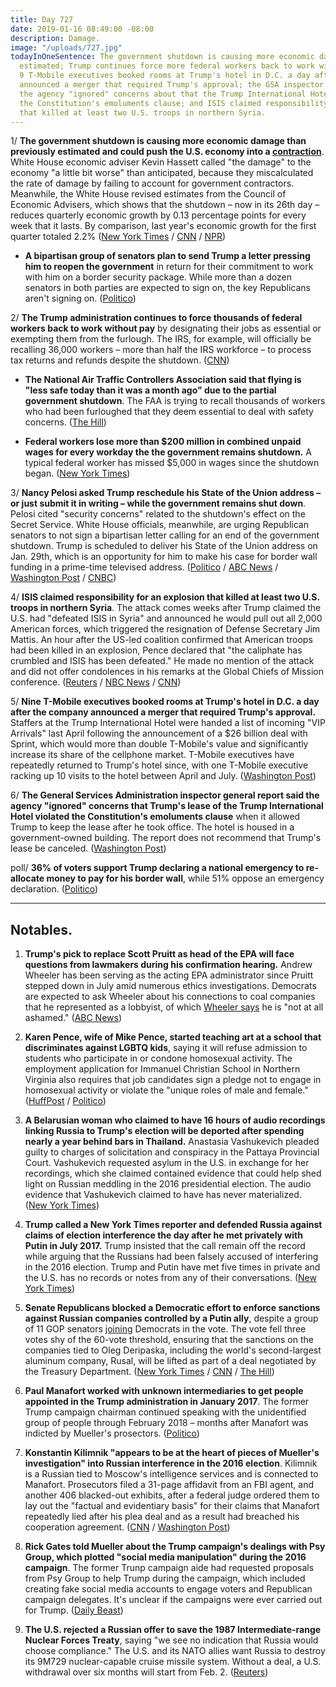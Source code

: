 ```yaml
---
title: Day 727
date: 2019-01-16 08:49:00 -08:00
description: Damage.
image: "/uploads/727.jpg"
todayInOneSentence: The government shutdown is causing more economic damage than previously
  estimated; Trump continues force more federal workers back to work without pay;
  9 T-Mobile executives booked rooms at Trump's hotel in D.C. a day after the company
  announced a merger that required Trump's approval; the GSA inspector general said
  the agency "ignored" concerns about that the Trump International Hotel lease violated
  the Constitution's emoluments clause; and ISIS claimed responsibility for an explosion
  that killed at least two U.S. troops in northern Syria.
---
```


1/ **The government shutdown is causing more economic damage than previously estimated and could push the U.S. economy into a [contraction](https://www.investopedia.com/terms/c/contraction.asp)**. White House economic adviser Kevin Hassett called "the damage" to the economy "a little bit worse" than anticipated, because they miscalculated the rate of damage by failing to account for government contractors. Meanwhile, the White House revised estimates from the Council of Economic Advisers, which shows that the shutdown – now in its 26th day – reduces quarterly economic growth by 0.13 percentage points for every week that it lasts. By comparison, last year's economic growth for the first quarter totaled 2.2% ([New York Times](https://www.nytimes.com/2019/01/15/us/politics/government-shutdown-economy.html) / [CNN](https://www.cnn.com/2019/01/16/politics/kevin-hassett-shutdown-economic-growth/index.html) / [NPR](https://www.npr.org/2019/01/16/685845545/shutdown-will-be-worse-for-economy-than-first-thought-white-house-says))

* **A bipartisan group of senators plan to send Trump a letter pressing him to reopen the government** in return for their commitment to work with him on a border security package. While more than a dozen senators in both parties are expected to sign on, the key Republicans aren't signing on. ([Politico](https://www.politico.com/story/2019/01/16/senate-trump-end-shutdown-1104516))

2/ **The Trump administration continues to force thousands of federal workers back to work without pay** by designating their jobs as essential or exempting them from the furlough. The IRS, for example, will officially be recalling 36,000 workers – more than half the IRS workforce – to process tax returns and refunds despite the shutdown. ([CNN](https://www.cnn.com/2019/01/16/politics/trump-workers-essential-furlough/index.html))

* **The National Air Traffic Controllers Association said that flying is "less safe today than it was a month ago" due to the partial government shutdown**. The FAA is trying to recall thousands of workers who had been furloughed that they deem essential to deal with safety concerns. ([The Hill](https://thehill.com/homenews/administration/425597-national-air-traffic-controllers-association-flying-is-less-safe))

* **Federal workers lose more than $200 million in combined unpaid wages for every workday the the government remains shutdown.** A typical federal worker has missed $5,000 in wages since the shutdown began. ([New York Times](https://www.nytimes.com/interactive/2019/01/16/us/politics/federal-shutdown-salaries.html))

3/ **Nancy Pelosi asked Trump reschedule his State of the Union address – or just submit it in writing – while the government remains shut down**. Pelosi cited "security concerns" related to the shutdown's effect on the Secret Service. White House officials, meanwhile, are urging Republican senators to not sign a bipartisan letter calling for an end of the government shutdown. Trump is scheduled to deliver his State of the Union address on Jan. 29th, which is an opportunity for him to make his case for border wall funding in a prime-time televised address. ([Politico](https://www.politico.com/story/2019/01/16/pelosi-asks-trump-to-reschedule-state-of-the-union-address-1103047) / [ABC News](https://abcnews.go.com/Politics/pelosi-suggests-trump-state-union-address-delayed-government/story?id=60417051) / [Washington Post](https://www.washingtonpost.com/politics/pelosi-asks-trump-to-postpone-state-of-the-union-address-because-of-government-shutdown--or-deliver-it-in-writing/2019/01/16/f1c3026c-199b-11e9-8813-cb9dec761e73_story.html) / [CNBC](https://www.cnbc.com/2019/01/16/pelosi-to-trump-reschedule-state-of-union-or-submit-in-writing.html))

4/ **ISIS claimed responsibility for an explosion that killed at least two U.S. troops in northern Syria**. The attack comes weeks after Trump claimed the U.S. had "defeated ISIS in Syria" and announced he would pull out all 2,000 American forces, which triggered the resignation of Defense Secretary Jim Mattis. An hour after the US-led coalition confirmed that American troops had been killed in an explosion, Pence declared that "the caliphate has crumbled and ISIS has been defeated." He made no mention of the attack and did not offer condolences in his remarks at the Global Chiefs of Mission conference. ([Reuters](https://www.reuters.com/article/us-mideast-crisis-syria-blast-idUSKCN1PA1GQ) / [NBC News](https://www.nbcnews.com/news/world/u-s-service-members-wounded-explosion-manbij-syria-n959231) / [CNN](https://www.cnn.com/2019/01/16/politics/syria-attack-us-patrolled-city/index.html))

5/ **Nine T-Mobile executives booked rooms at Trump's hotel in D.C. a day after the company announced a merger that required Trump's approval.** Staffers at the Trump International Hotel were handed a list of incoming "VIP Arrivals" last April following the announcement of a $26 billion deal with Sprint, which would more than double T-Mobile's value and significantly increase its share of the cellphone market. T-Mobile executives have repeatedly returned to Trump's hotel since, with one T-Mobile executive racking up 10 visits to the hotel between April and July. ([Washington Post](https://www.washingtonpost.com/politics/a-place-i-feel-very-comfortable-t-mobile-executives-seeking-government-approval-for-merger-stayed-at-trumps-hotel-repeatedly/2019/01/15/6a114d3e-142c-11e9-b6ad-9cfd62dbb0a8_story.html))

6/ **The General Services Administration inspector general report said the agency "ignored" concerns that Trump's lease of the Trump International Hotel violated the Constitution's emoluments clause** when it allowed Trump to keep the lease after he took office. The hotel is housed in a government-owned building. The report does not recommend that Trump's lease be canceled. ([Washington Post](https://www.washingtonpost.com/politics/federal-agency-improperly-ignored-constitutional-concerns-before-allowing-trump-to-lease-building-for-his-hotel-internal-watchdog-says/2019/01/16/9488548a-19cd-11e9-9ebf-c5fed1b7a081_story.html))

poll/ **36% of voters support Trump declaring a national emergency to re-allocate money to pay for his border wall**, while 51% oppose an emergency declaration. ([Politico](https://www.politico.com/story/2019/01/16/trump-government-shutdown-border-wall-national-emergency-poll-1102366))

---

## Notables.

1. **Trump's pick to replace Scott Pruitt as head of the EPA will face questions from lawmakers during his confirmation hearing.** Andrew Wheeler has been serving as the acting EPA administrator since Pruitt stepped down in July amid numerous ethics investigations. Democrats are expected to ask Wheeler about his connections to coal companies that he represented as a lobbyist, of which [Wheeler says](https://abcnews.go.com/Politics/epa-chief-andrew-wheeler-ashamed-work-coal-company/story?id=56497860) he is "not at all ashamed." ([ABC News](https://abcnews.go.com/Politics/chaos-government-shutdown-trumps-nominee-replace-pruitt-epa/story?id=60400921))

2. **Karen Pence, wife of Mike Pence, started teaching art at a school that discriminates against LGBTQ kids**, saying it will refuse admission to students who participate in or condone homosexual activity. The employment application for Immanuel Christian School in Northern Virginia also requires that job candidates sign a pledge not to engage in homosexual activity or violate the "unique roles of male and female." ([HuffPost](https://www.huffingtonpost.com/entry/karen-pence-immanuel-christian-school_us_5c3e62c2e4b0922a21d99f58) / [Politico](https://www.politico.com/story/2019/01/16/karen-pence-christian-school-1104090))

3. **A Belarusian woman who claimed to have 16 hours of audio recordings linking Russia to Trump's election will be deported after spending nearly a year behind bars in Thailand.** Anastasia Vashukevich pleaded guilty to charges of solicitation and conspiracy in the Pattaya Provincial Court. Vashukevich requested asylum in the U.S. in exchange for her recordings, which she claimed contained evidence that could help shed light on Russian meddling in the 2016 presidential election. The audio evidence that Vashukevich claimed to have has never materialized. ([New York Times](https://www.nytimes.com/2019/01/16/world/asia/belarusian-escort-deported-thailand.html))

4. **Trump called a New York Times reporter and defended Russia against claims of election interference the day after he met privately with Putin in July 2017.** Trump insisted that the call remain off the record while arguing that the Russians had been falsely accused of interfering in the 2016 election. Trump and Putin have met five times in private and the U.S. has no records or notes from any of their conversations. ([New York Times](https://www.nytimes.com/2019/01/15/us/politics/trump-putin-meetings.html))

5. **Senate Republicans blocked a Democratic effort to enforce sanctions against Russian companies controlled by a Putin ally**, despite a group of 11 GOP senators [joining](https://www.nytimes.com/2019/01/15/us/politics/republicans-sanctions-russian-oligarchs.html) Democrats in the vote. The vote fell three votes shy of the 60-vote threshold, ensuring that the sanctions on the companies tied to Oleg Deripaska, including the world's second-largest aluminum company, Rusal, will be lifted as part of a deal negotiated by the Treasury Department. ([New York Times](https://www.nytimes.com/2019/01/16/us/politics/senate-trump-russia-sanctions.html) / [CNN](https://www.cnn.com/2019/01/16/politics/senate-democrats-sanctions-russia/index.html) / [The Hill](https://thehill.com/homenews/senate/425636-senate-rejects-effort-to-block-trump-on-russia-sanctions))

6. **Paul Manafort worked with unknown intermediaries to get people appointed in the Trump administration in January 2017**. The former Trump campaign chairman continued speaking with the unidentified group of people through February 2018 – months after Manafort was indicted by Mueller's prosectors. ([Politico](https://www.politico.com/story/2019/01/15/mueller-manafort-stock-trump-administration-1102373))

7. **Konstantin Kilimnik "appears to be at the heart of pieces of Mueller's investigation" into Russian interference in the 2016 election**. Kilimnik is a Russian tied to Moscow's intelligence services and is connected to Manafort. Prosecutors filed a 31-page affidavit from an FBI agent, and another 406 blacked-out exhibits, after a federal judge ordered them to lay out the "factual and evidentiary basis" for their claims that Manafort repeatedly lied after his plea deal and as a result had breached his cooperation agreement. ([CNN](https://www.cnn.com/2019/01/15/politics/mueller-kilimnik-manafort/index.html) / [Washington Post](https://www.washingtonpost.com/local/legal-issues/new-court-filing-indicates-prosecutors-have-extensive-details-on-paul-manafort-actions-not-yet-made-public/2019/01/15/6dc6da72-1817-11e9-9ebf-c5fed1b7a081_story.html))

8. **Rick Gates told Mueller about the Trump campaign's dealings with Psy Group, which plotted "social media manipulation" during the 2016 campaign**. The former Trunp campaign aide had requested proposals from Psy Group to help Trump during the campaign, which included creating fake social media accounts to engage voters and Republican campaign delegates. It's unclear if the campaigns were ever carried out for Trump. ([Daily Beast](https://www.thedailybeast.com/rick-gates-tells-mueller-about-trump-teams-dealings-with-israeli-intelligence-firm))

9. **The U.S. rejected a Russian offer to save the 1987 Intermediate-range Nuclear Forces Treaty**, saying "we see no indication that Russia would choose compliance." The U.S. and its NATO allies want Russia to destroy its 9M729 nuclear-capable cruise missile system. Without a deal, a U.S. withdrawal over six months will start from Feb. 2. ([Reuters](https://www.reuters.com/article/us-usa-nuclear-idUSKCN1PA2C3))
